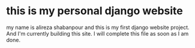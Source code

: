 # this is my personal django website

my name is alireza shabanpour and this is my first django website project.<br>
And I'm currently building this site.
I will complete this file as soon as I am done.
